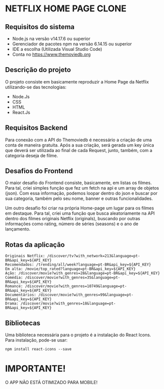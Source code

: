 # NETFLIX HOME PAGE CLONE
## Requisitos do sistema

* Node.js na versão v14.17.6 ou superior
* Gerenciador de pacotes npm na versão 6.14.15 ou superior
* IDE a escolha (Utilizada Visual Studio Code)
* Conta no https://www.themoviedb.org

## Descrição do projeto

O projeto consiste em basicamente reproduzir a Home Page da Netflix utilizando-se das tecnologias:

* Node.Js
* CSS
* HTML
* React.Js

## Requisitos Backend

Para conexão com a API do Themoviedb é necessário a criação de uma conta de maneira gratuita. Após a sua criação, será gerada um key única que deverá ser utilizada ao final de cada Request, junto, também, com a categoria deseja de filme. 


## Desafios do Frontend

O maior desafio do Frontend consiste, basicamente, em listas os filmes. Para tal, criei simples função que fez um fetch na api e um array de objetos (json).
Com essa informação, podemos loopar dentro do json e buscar por sua categoria, também pelo seu nome, banner e outras funcionalidades. 

Um outro desafio foi criar na própria Home-page um lugar para os filmes em destaque. Para tal, criei uma função que busca aleatoriamente na API dentro dos filmes originais Netflix (originals), buscando por outras informações como rating, número de séries (seasons) e o ano de lançamento. 

## Rotas da aplicação
```
Originais Netflix: /discover/tv?with_network=213&language=pt-BR&api_key=${API_KEY}
Recomendados: /trending/all/week?language=pt-BR&api_key=${API_KEY}
Em alta: /movie/top_rated?language=pt-BR&api_key=${API_KEY}
Ação: /discover/movie?with_genres=28&language=pt-BR&api_key=${API_KEY}
Comédia: /discover/movie?with_genres=35&language=pt-BR&api_key=${API_KEY}
Romance: /discover/movie?with_genres=10749&language=pt-BR&api_key=${API_KEY}
Documentários: /discover/movie?with_genres=99&language=pt-BR&api_key=${API_KEY}
Drama: /discover/movie?with_genres=18&language=pt-BR&api_key=${API_KEY}

```

## Bibliotecas
Uma biblioteca necessária para o projeto é a instalação do React Icons. Para instalação, pode-se usar:

```
npm install react-icons --save
```

# IMPORTANTE!
O APP NÃO ESTÁ OTIMIZADO PARA MOBILE!

    
